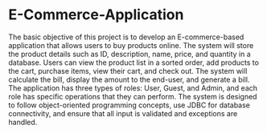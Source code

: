 # E-Commerce-Application
The basic objective of this project is to develop an E-commerce-based application that allows users to buy products online. The system will store the product details such as ID, description, name, price, and quantity in a database. Users can view the product list in a sorted order, add products to the cart, purchase items, view their cart, and check out. The system will calculate the bill, display the amount to the end-user, and generate a bill. The application has three types of roles: User, Guest, and Admin, and each role has specific operations that they can perform. The system is designed to follow object-oriented programming concepts, use JDBC for database connectivity, and ensure that all input is validated and exceptions are handled.
